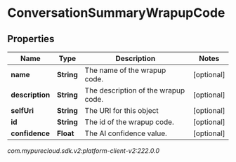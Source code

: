 # ConversationSummaryWrapupCode


## Properties

| Name | Type | Description | Notes |
| ------------ | ------------- | ------------- | ------------- |
| **name** | **String** | The name of the wrapup code. |  [optional] |
| **description** | **String** | The description of the wrapup code. |  [optional] |
| **selfUri** | **String** | The URI for this object |  [optional] |
| **id** | **String** | The id of the wrapup code. |  [optional] |
| **confidence** | **Float** | The AI confidence value. |  [optional] |




_com.mypurecloud.sdk.v2:platform-client-v2:222.0.0_
